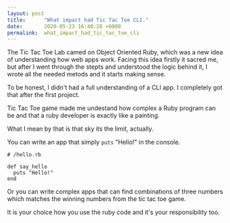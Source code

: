```yaml
---
layout: post
title:      "What impact had Tic Tac Toe CLI."
date:       2020-05-23 16:40:28 +0000
permalink:  what_impact_had_tic_tac_toe_cli
---
```



The Tic Tac Toe Lab camed on Object Oriented Ruby, which was a new idea of understanding how web apps work.
Facing this idea firstly it sacred me, but after I went through the stepts and understood the logic behind it, I wrote all the needed metods and it starts making sense.

To be honest, I didn't had a full understanding of a CLI app. I completely got that after the first project.

Tic Tac Toe game made me undestand how complex a Ruby program can be and that a ruby developer is exactly like a painting.

What I mean by that is that sky its the limit, actually.

You can write an app that simply `puts` "Hello!" in the console.

```
# /hello.rb

def say_hello
  puts "Hello!"
end
```

Or you can write complex apps that can find combinations of three numbers which matches the winning numbers from the tic tac toe game.

It is your choice how you use the ruby code and it's your responsibility too.
